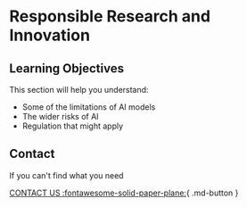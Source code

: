 # Responsible Research and Innovation


## Learning Objectives
This section will help you understand:

- Some of the limitations of AI models
- The wider risks of AI
- Regulation that might apply




## Contact

If you can't find what you need

[CONTACT US :fontawesome-solid-paper-plane:](mailto:accelerate-mle@cst.cam.ac.uk){ .md-button }





